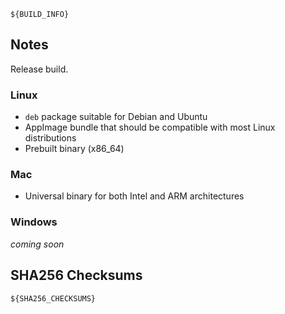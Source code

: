 ```
${BUILD_INFO}
```

## Notes

Release build.

### Linux

- `deb` package suitable for Debian and Ubuntu
- AppImage bundle that should be compatible with most Linux distributions
- Prebuilt binary (x86_64)

### Mac

- Universal binary for both Intel and ARM architectures

### Windows

_coming soon_

## SHA256 Checksums

```
${SHA256_CHECKSUMS}
```
